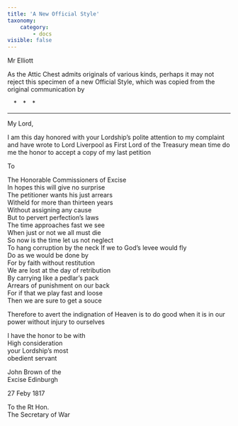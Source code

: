 ```yaml
---
title: 'A New Official Style'
taxonomy:
    category:
        - docs
visible: false
---
```


<div class="author">Mr Elliott</div>

As the Attic Chest admits originals of various kinds, perhaps it may not reject this specimen of a new Official Style, which was copied from the original communication by 

&emsp;&#42;&emsp;&#42;&emsp;&#42;

---

My Lord,

I am this day honored with your Lordship’s polite attention to my complaint and have wrote to Lord Liverpool as First Lord of the Treasury mean time do me the honor to accept a copy of my last petition

To

The Honorable Commissioners of Excise  
In hopes this will give no surprise  
The petitioner wants his just arrears  
Witheld for more than thirteen years  
Without assigning any cause  
But to pervert perfection’s laws  
The time approaches fast we see  
When just or not we all must die  
So now is the time let us not neglect  
To hang corruption by the neck
If we to God’s levee would fly  
Do as we would be done by  
For by faith without restitution  
We are lost at the day of retribution  
By carrying like a pedlar’s pack  
Arrears of punishment on our back  
For if that we play fast and loose  
Then we are sure to get a souce 
 
Therefore to avert the indignation of Heaven is to do good when it is in our power without injury to ourselves

I have the honor to be with   
High consideration  
your Lordship’s most  
obedient servant

John Brown of the  
Excise Edinburgh  

27 Feby 1817

To the Rt Hon.   
The Secretary of War
